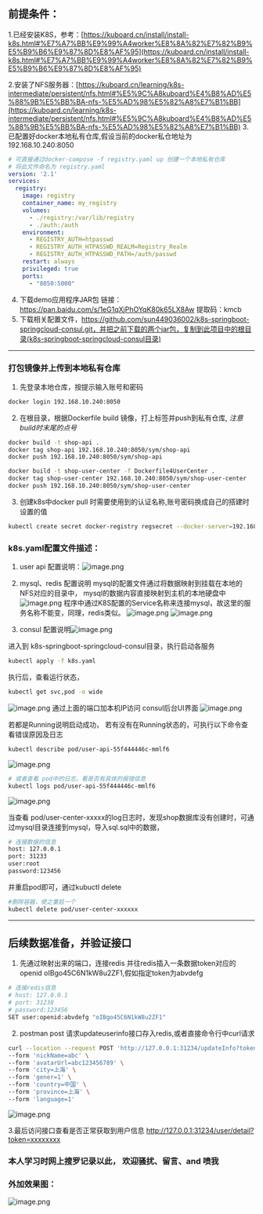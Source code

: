 ## 前提条件：

1.已经安装K8S，参考：[https://kuboard.cn/install/install-k8s.html#%E7%A7%BB%E9%99%A4worker%E8%8A%82%E7%82%B9%E5%B9%B6%E9%87%8D%E8%AF%95](https://kuboard.cn/install/install-k8s.html#%E7%A7%BB%E9%99%A4worker%E8%8A%82%E7%82%B9%E5%B9%B6%E9%87%8D%E8%AF%95)

2.安装了NFS服务器：[https://kuboard.cn/learning/k8s-intermediate/persistent/nfs.html#%E5%9C%A8kuboard%E4%B8%AD%E5%88%9B%E5%BB%BA-nfs-%E5%AD%98%E5%82%A8%E7%B1%BB](https://kuboard.cn/learning/k8s-intermediate/persistent/nfs.html#%E5%9C%A8kuboard%E4%B8%AD%E5%88%9B%E5%BB%BA-nfs-%E5%AD%98%E5%82%A8%E7%B1%BB)
3. 已配置好docker本地私有仓库,假设当前的docker私仓地址为192.168.10.240:8050
```yml
# 可直接通过docker-compose -f registry.yaml up 创建一个本地私有仓库
# 将此文件命名为 registry.yaml
version: '2.1'
services:
  registry:
    image: registry
    container_name: my_registry
    volumes:
      - ./registry:/var/lib/registry
      - ./auth:/auth
    environment:
      - REGISTRY_AUTH=htpasswd
      - REGISTRY_AUTH_HTPASSWD_REALM=Registry_Realm
      - REGISTRY_AUTH_HTPASSWD_PATH=/auth/passwd
    restart: always
    privileged: true
    ports:
      - "8050:5000"
```
4. 下载demo应用程序JAR包 链接：https://pan.baidu.com/s/1eG1qXjPhOYqK80k65LX8Aw 
提取码：kmcb 
5. 下载相关配置文件，https://github.com/sun449036002/k8s-springboot-springcloud-consul.git，并把之前下载的两个jar包，复制到此项目中的根目录(k8s-springboot-springcloud-consul目录)

* * *
### 打包镜像并上传到本地私有仓库
1. 先登录本地仓库，按提示输入账号和密码
```sh 
docker login 192.168.10.240:8050 
```
2. 在根目录，根据Dockerfile build 镜像，打上标签并push到私有仓库, *注意build时末尾的点号*
```sh
docker build -t shop-api .
docker tag shop-api 192.168.10.240:8050/sym/shop-api
docker push 192.168.10.240:8050/sym/shop-api

docker build -t shop-user-center -f Dockerfile4UserCenter .
docker tag shop-user-center 192.168.10.240:8050/sym/shop-user-center
docker push 192.168.10.240:8050/sym/shop-user-center
```
3. 创建k8s中docker pull 时需要使用到的认证名称,账号密码换成自己的搭建时设置的值
```sh
kubectl create secret docker-registry regsecret --docker-server=192.168.10.240:8050 --docker-username=docker --docker-password=123456 --docker-email=5566@qq.com
```
### k8s.yaml配置文件描述：
1. user api 配置说明：![image.png](https://upload-images.jianshu.io/upload_images/3512735-77cc7a6d672d1fba.png?imageMogr2/auto-orient/strip%7CimageView2/2/w/1240)

2. mysql、redis 配置说明
mysql的配置文件通过将数据映射到挂载在本地的NFS对应的目录中，
mysql的数据内容直接映射到主机的本地硬盘中![image.png](https://upload-images.jianshu.io/upload_images/3512735-737af1710faf27f0.png?imageMogr2/auto-orient/strip%7CimageView2/2/w/1240)
程序中通过K8S配置的Service名称来连接mysql，故这里的服务名称不能变，同理，redis类似。
![image.png](https://upload-images.jianshu.io/upload_images/3512735-42a174aaa62db6e4.png?imageMogr2/auto-orient/strip%7CimageView2/2/w/1240)
![image.png](https://upload-images.jianshu.io/upload_images/3512735-ead8c68e8ccc398b.png?imageMogr2/auto-orient/strip%7CimageView2/2/w/1240)

3. consul 配置说明![image.png](https://upload-images.jianshu.io/upload_images/3512735-d95ba4d5e9bdda81.png?imageMogr2/auto-orient/strip%7CimageView2/2/w/1240)

进入到 k8s-springboot-springcloud-consul目录，执行启动各服务
```sh
kubectl apply -f k8s.yaml
```
执行后，查看运行状态，
```sh
kubectl get svc,pod -o wide
```
![image.png](https://upload-images.jianshu.io/upload_images/3512735-7fc7a321791d0307.png?imageMogr2/auto-orient/strip%7CimageView2/2/w/1240)
通过上面的端口加本机IP访问 consul后台UI界面
![image.png](https://upload-images.jianshu.io/upload_images/3512735-8f89e412a3f6c888.png?imageMogr2/auto-orient/strip%7CimageView2/2/w/1240)


若都是Running说明启动成功， 若有没有在Running状态的，可执行以下命令查看错误原因及日志
```sh
kubectl describe pod/user-api-55f444446c-mmlf6
```
![image.png](https://upload-images.jianshu.io/upload_images/3512735-e997db6b4dfacefb.png?imageMogr2/auto-orient/strip%7CimageView2/2/w/1240)

```sh
# 或者查看 pod中的日志，看是否有具体的报错信息
kubectl logs pod/user-api-55f444446c-mmlf6
```
![image.png](https://upload-images.jianshu.io/upload_images/3512735-b69eafaf3da982c5.png?imageMogr2/auto-orient/strip%7CimageView2/2/w/1240)

当查看 pod/user-center-xxxxx的log日志时，发现shop数据库没有创建时，可通过mysql目录连接到mysql，导入sql.sql中的数据，
```sh
# 连接数据的信息
host: 127.0.0.1
port: 31233
user:root
password:123456
```
并重启pod即可，通过kubuctl delete
```sh
#删除容器，使之重启一个
kubectl delete pod/user-center-xxxxxx
```
***
## 后续数据准备，并验证接口
1. 先通过映射出来的端口，连接redis 并往redis插入一条数据token对应的openid oIBgo45C6N1kW8u2ZF1,假如指定token为abvdefg
```sh
# 连接redis信息
# host: 127.0.0.1
# port: 31238
# password:123456
SET user:openid:abvdefg "oIBgo45C6N1kW8u2ZF1"
```

2. postman post 请求updateuserinfo接口存入redis,或者直接命令行中curl请求
```sh
curl --location --request POST 'http://127.0.0.1:31234/updateInfo?token=abvdefg' \
--form 'nickName=abc' \
--form 'avatarUrl=abc123456789' \
--form 'city=上海' \
--form 'gener=1' \
--form 'country=中国' \
--form 'province=上海' \
--form 'language=1'
```
![image.png](https://upload-images.jianshu.io/upload_images/3512735-adabb987f19412a2.png?imageMogr2/auto-orient/strip%7CimageView2/2/w/1240)

3.最后访问接口查看是否正常获取到用户信息
http://127.0.0.1:31234/user/detail?token=xxxxxxxx

### 本人学习时网上搜罗记录以此， 欢迎骚扰、留言、and 喷我
### 外加效果图：
![image.png](https://upload-images.jianshu.io/upload_images/3512735-9ce7263e6a4909d2.png?imageMogr2/auto-orient/strip%7CimageView2/2/w/1240)



